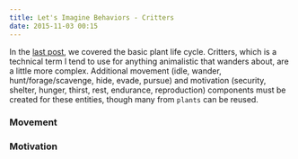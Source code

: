 ```yaml
---
title: Let's Imagine Behaviors - Critters
date: 2015-11-03 00:15
---
```


In the [last post](lets-imagine-behaviors.md), we covered the basic plant life cycle. Critters, which is a technical term I tend to use for anything animalistic that wanders about, are a little more complex. Additional movement (idle, wander, hunt/forage/scavenge, hide, evade, pursue) and motivation (security, shelter, hunger, thirst, rest, endurance, reproduction) components must be created for these entities, though many from `plants` can be reused.

### Movement

### Motivation
